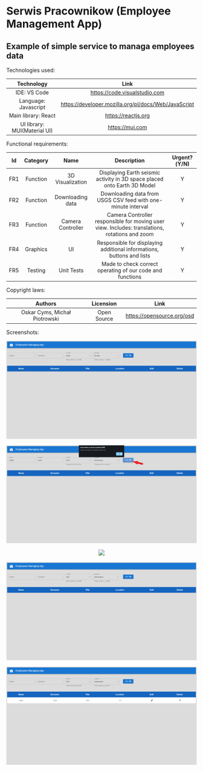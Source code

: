 # Serwis Pracownikow (Employee Management App)
## Example of simple service to managa employees data



Technologies used:

| Technology | Link |
| :---: | :---: |
| IDE: VS Code | https://code.visualstudio.com |
| Language: Javascript | https://developer.mozilla.org/pl/docs/Web/JavaScript |
| Main library: React | https://reactjs.org |
| UI library: MUI(Material UI) | https://mui.com |



Functional requirements:

| Id | Category | Name | Description | Urgent?(Y/N) |
| :---: | :---: | :---: | :---: | :---: |
| FR1 | Function | 3D Visualization | Displaying Earth seismic activity in 3D space placed onto Earth 3D Model | Y |
| FR2 | Function | Downloading data | Downloading data from USGS CSV feed with one-minute interval | Y |
| FR3 | Function | Camera Controller | Camera Controller responsible for moving user view. Includes: translations, rotations and zoom | Y |
| FR4 | Graphics | UI | Responsible for displaying additional informations, buttons and lists  | Y |
| FR5 | Testing | Unit Tests | Made to check correct operating of our code and functions | Y |



Copyright laws:

| Authors | Licension | Link |
| :---: | :---: | :---: |
| Oskar Cyms, Michał Piotrowski | Open Source | https://opensource.org/osd |



Screenshots:
<p align="center">
  <kbd>
    <img src="screenshots/0.png?raw=true">
  </kbd>
</p>
<p align="center">
  <kbd>
    <img src="screenshots/1.png?raw=true">
  </kbd>
</p>
<p align="center">
  <kbd>
    <img src="screenshots/3.jpeg?raw=true">
  </kbd>
</p>
<p align="center">
  <kbd>
    <img src="screenshots/4.png?raw=true">
  </kbd>
</p>
<p align="center">
  <kbd>
    <img src="screenshots/2.png?raw=true">
  </kbd>
</p>

